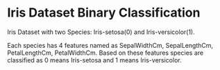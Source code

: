 # Iris Dataset Binary Classification

Iris Dataset with two Species:  Iris-setosa(0) and Iris-versicolor(1).  

Each species has 4 features named as SepalWidthCm, SepalLengthCm, PetalLengthCm, PetalWidthCm. Based on these features species are classified as 0 means Iris-setosa and 1 means Iris-versicolor.
